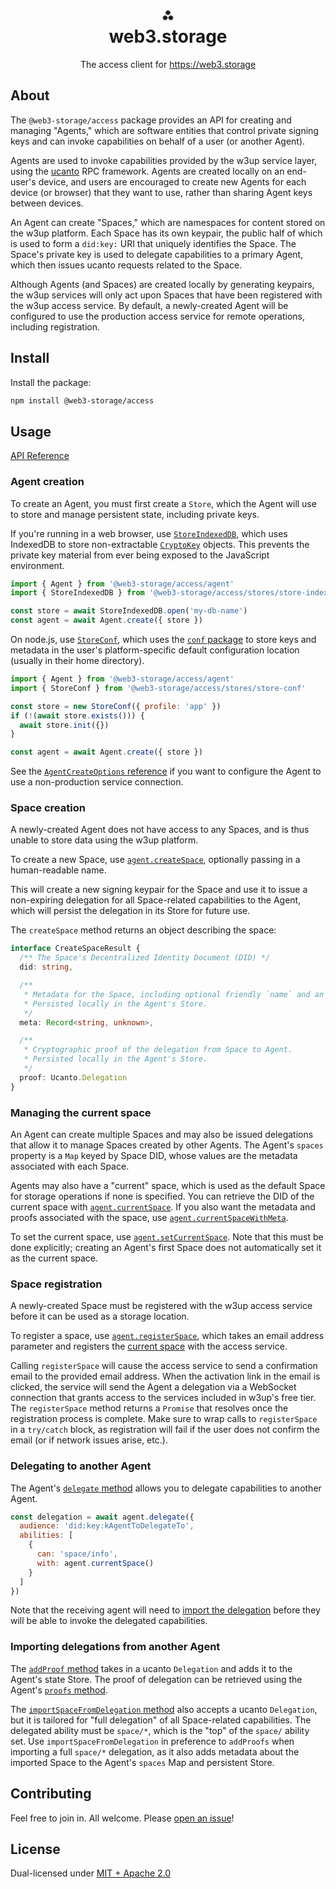 <h1 align="center">⁂<br/>web3.storage</h1>
<p align="center">The access client for <a href="https://web3.storage">https://web3.storage</a></p>

## About

The `@web3-storage/access` package provides an API for creating and managing "Agents," which are software entities that control private signing keys and can invoke capabilities on behalf of a user (or another Agent).

Agents are used to invoke capabilities provided by the w3up service layer, using the [ucanto](https://github.com/web3-storage/ucanto) RPC framework. Agents are created locally on an end-user's device, and users are encouraged to create new Agents for each device (or browser) that they want to use, rather than sharing Agent keys between devices.

An Agent can create "Spaces," which are namespaces for content stored on the w3up platform. Each Space has its own keypair, the public half of which is used to form a `did:key:` URI that uniquely identifies the Space. The Space's private key is used to delegate capabilities to a primary Agent, which then issues ucanto requests related to the Space.

Although Agents (and Spaces) are created locally by generating keypairs, the w3up services will only act upon Spaces that have been registered with the w3up access service. By default, a newly-created Agent will be configured to use the production access service for remote operations, including registration.

## Install

Install the package:

```bash
npm install @web3-storage/access
```

## Usage

[API Reference](https://web3-storage.github.io/w3protocol/modules/_web3_storage_access.html)

### Agent creation

To create an Agent, you must first create a `Store`, which the Agent will use to store and manage persistent state, including private keys.

If you're running in a web browser, use [`StoreIndexedDB`](https://web3-storage.github.io/w3protocol/classes/_web3_storage_access.StoreIndexedDB.html), which uses IndexedDB to store non-extractable [`CryptoKey`](https://www.w3.org/TR/WebCryptoAPI/#dfn-CryptoKey) objects. This prevents the private key material from ever being exposed to the JavaScript environment.

```js
import { Agent } from '@web3-storage/access/agent'
import { StoreIndexedDB } from '@web3-storage/access/stores/store-indexeddb'

const store = await StoreIndexedDB.open('my-db-name')
const agent = await Agent.create({ store })
```

On node.js, use [`StoreConf`](https://web3-storage.github.io/w3protocol/classes/_web3_storage_access.StoreConf.html), which uses the [`conf` package](https://www.npmjs.com/package/conf) to store keys and metadata in the user's platform-specific default configuration location (usually in their home directory).

```js
import { Agent } from '@web3-storage/access/agent'
import { StoreConf } from '@web3-storage/access/stores/store-conf'

const store = new StoreConf({ profile: 'app' })
if (!(await store.exists())) {
  await store.init({})
}

const agent = await Agent.create({ store })
```

See the [`AgentCreateOptions` reference](https://web3-storage.github.io/w3protocol/interfaces/_web3_storage_access._internal_.AgentCreateOptions.html) if you want to configure the Agent to use a non-production service connection.

### Space creation

A newly-created Agent does not have access to any Spaces, and is thus unable to store data using the w3up platform.

To create a new Space, use [`agent.createSpace`](https://web3-storage.github.io/w3protocol/classes/_web3_storage_access.Agent.html#createSpace), optionally passing in a human-readable name.

This will create a new signing keypair for the Space and use it to issue a non-expiring delegation for all Space-related capabilities to the Agent, which will persist the delegation in its Store for future use.

The `createSpace` method returns an object describing the space:

```ts
interface CreateSpaceResult {
  /** The Space's Decentralized Identity Document (DID) */
  did: string,

  /** 
   * Metadata for the Space, including optional friendly `name` and an `isRegistered` flag.
   * Persisted locally in the Agent's Store.
   */
  meta: Record<string, unknown>,

  /**
   * Cryptographic proof of the delegation from Space to Agent.
   * Persisted locally in the Agent's Store.
   */
  proof: Ucanto.Delegation
}
```

### Managing the current space

An Agent can create multiple Spaces and may also be issued delegations that allow it to manage Spaces created by other Agents. The Agent's `spaces` property is a `Map` keyed by Space DID, whose values are the metadata associated with each Space.

Agents may also have a "current" space, which is used as the default Space for storage operations if none is specified. You can retrieve the DID of the current space with [`agent.currentSpace`](https://web3-storage.github.io/w3protocol/classes/_web3_storage_access.Agent.html#currentSpace). If you also want the metadata and proofs associated with the space, use [`agent.currentSpaceWithMeta`](https://web3-storage.github.io/w3protocol/classes/_web3_storage_access.Agent.html#currentSpaceWithMeta). 

To set the current space, use [`agent.setCurrentSpace`](https://web3-storage.github.io/w3protocol/classes/_web3_storage_access.Agent.html#setCurrentSpace). Note that this must be done explicitly; creating an Agent's first Space does not automatically set it as the current space.

### Space registration

A newly-created Space must be registered with the w3up access service before it can be used as a storage location.

To register a space, use [`agent.registerSpace`](https://web3-storage.github.io/w3protocol/classes/_web3_storage_access.Agent.html#registerSpace), which takes an email address parameter and registers the [current space](#managing-the-current-space) with the access service.

Calling `registerSpace` will cause the access service to send a confirmation email to the provided email address. When the activation link in the email is clicked, the service will send the Agent a delegation via a WebSocket connection that grants access to the services included in w3up's free tier. The `registerSpace` method returns a `Promise` that resolves once the registration process is complete. Make sure to wrap calls to `registerSpace` in a `try/catch` block, as registration will fail if the user does not confirm the email (or if network issues arise, etc.).

### Delegating to another Agent

The Agent's [`delegate` method](https://web3-storage.github.io/w3protocol/classes/_web3_storage_access.Agent.html#delegate) allows you to delegate capabilities to another Agent.

```js
const delegation = await agent.delegate({
  audience: 'did:key:kAgentToDelegateTo',
  abilities: [
    {
      can: 'space/info',
      with: agent.currentSpace()
    }
  ]
})
```

Note that the receiving agent will need to [import the delegation](#importing-delegations-from-another-agent) before they will be able to invoke the delegated capabilities.

### Importing delegations from another Agent

The [`addProof` method](https://web3-storage.github.io/w3protocol/classes/_web3_storage_access.Agent.html#addProof) takes in a ucanto `Delegation` and adds it to the Agent's state Store. The proof of delegation can be retrieved using the Agent's [`proofs` method](https://web3-storage.github.io/w3protocol/classes/_web3_storage_access.Agent.html#proofs).


The [`importSpaceFromDelegation` method](https://web3-storage.github.io/w3protocol/classes/_web3_storage_access.Agent.html#importSpaceFromDelegation) also accepts a ucanto `Delegation`, but it is tailored for "full delegation" of all Space-related capabilities. The delegated ability must be `space/*`, which is the "top" of the `space/` ability set. Use `importSpaceFromDelegation` in preference to `addProofs` when importing a full `space/*` delegation, as it also adds metadata about the imported Space to the Agent's `spaces` Map and persistent Store.

## Contributing

Feel free to join in. All welcome. Please [open an issue](https://github.com/web3-storage/w3protocol/issues)!

## License

Dual-licensed under [MIT + Apache 2.0](https://github.com/web3-storage/w3protocol/blob/main/license.md)
